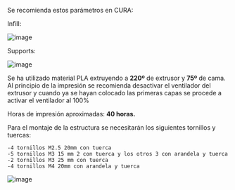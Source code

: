 Se recomienda estos parámetros en CURA:


Infill:

![image](https://github.com/Rubbit04/ESP-IDF-PetFeeder/assets/73599929/e5be18fc-9bc4-4ea1-b1dc-9fad742044b2)



Supports:

![image](https://github.com/Rubbit04/ESP-IDF-PetFeeder/assets/73599929/91ad948b-5e51-4c56-9103-b4687667d5fe)


Se ha utilizado material PLA extruyendo a **220º** de extrusor y **75º** de cama. Al principio de la impresión se recomienda desactivar el ventilador del extrusor y cuando ya se hayan colocado las primeras capas se procede a activar el ventilador al 100%

Horas de impresión aproximadas: **40 horas.**

Para el montaje de la estructura se necesitarán los siguientes tornillos y tuercas:

    -4 tornillos M2.5 20mm con tuerca
    -5 tornillos M3 15 mm 2 con tuerca y los otros 3 con arandela y tuerca
    -2 tornillos M3 25 mm con tuerca
    -4 tornillos M4 20mm con arandela y tuerca
    
![image](https://github.com/Rubbit04/ESP-IDF-PetFeeder/assets/73599929/e14026db-330f-4892-a966-ee8c3ca87fef)


                
